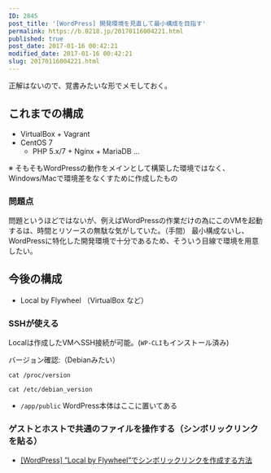 ```yaml
---
ID: 2845
post_title: '[WordPress] 開発環境を見直して最小構成を目指す'
permalink: https://b.0218.jp/20170116004221.html
published: true
post_date: 2017-01-16 00:42:21
modified_date: 2017-01-16 00:42:21
slug: 20170116004221.html
---
```

正解はないので、覚書みたいな形でメモしておく。
<!--more-->

<h2>これまでの構成</h2>

<ul>
<li>VirtualBox + Vagrant</li>
<li>CentOS 7

<ul>
<li>PHP 5.x/7 + Nginx + MariaDB ...</li>
</ul></li>
</ul>

※ そもそもWordPressの動作をメインとして構築した環境ではなく、Windows/Macで環境差をなくすために作成したもの

<h3>問題点</h3>

問題というほどではないが、例えばWordPressの作業だけの為にこのVMを起動するは、時間とリソースの無駄な気がしていた。（手間）
最小構成ないし、WordPressに特化した開発環境で十分であるため、そういう目線で環境を用意したい。

<h2>今後の構成</h2>

<ul>
<li>Local by Flywheel （VirtualBox など）</li>
</ul>

<h3>SSHが使える</h3>

Localは作成したVMへSSH接続が可能。(<code>WP-CLI</code>もインストール済み)

バージョン確認:（Debianみたい）

<pre><code class="language-bash">cat /proc/version
</code></pre>

<pre><code class="language-bash">cat /etc/debian_version
</code></pre>

<ul>
<li><code>/app/public</code>
WordPress本体はここに置いてある</li>
</ul>

<h3>ゲストとホストで共通のファイルを操作する（シンボリックリンクを貼る）</h3>

<ul>
<li><a href="https://b.0218.jp/20170111005914.html">[WordPress] ”Local by Flywheel”でシンボリックリンクを作成する方法</a></li>
</ul>